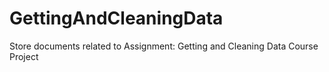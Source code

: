 # GettingAndCleaningData
Store documents related to Assignment: Getting and Cleaning Data Course Project
